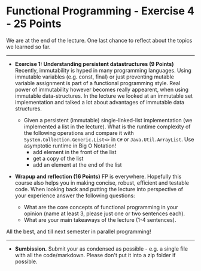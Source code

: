 # Functional Programming - Exercise 4 - 25 Points

We are at the end of the lecture. One last chance to reflect about the topics we learned so far.

---


* **Exercise 1: Understanding persistent datastructures (9 Points)** Recently, immutability is hyped in many programming languages. Using immutable variables (e.g. const, final) or just preventing mutable variable assignment is part of a functional programming style. Real power of immutability however becomes really appearent, when using immutable data-structures. In the lecture we looked at an immutable set implementation and talked a lot about
advantages of immutable data structures. 
    - Given a persistent (immutable) single-linked-list implementation (we implemented a list in the lecture). What is the runtime complexity of the following operations and compare it with  `System.Collection.Generic.List<>` in `C#` or `Java.Util.ArrayList`. Use asymptotic runtime in Big O Notation!
        * add element in the front of the list
        * get a copy of the list
        * add an element at the end of the list


* **Wrapup and reflection (16 Points)** FP is everywhere. Hopefully this course also helps you in making concise, robust, efficient and testable code. When looking back and putting the lecture into perspective of your experience answer the following questions:
    - What are the core concepts of functional programming in your opinion (name at least 3, please just one or two sentences each).
    - What are your main takeaways of the lecture (1-4 sentences).


All the best, and till next semester in parallel programming!


---

* **Sumbission.** Submit your as condensed as possible - e.g. a single file with all the code/markdown. Please don't put it into a zip folder if possible.
  
